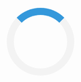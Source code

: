 <!DOCTYPE HTML PUBLIC "-//W3C//DTD HTML 4.01 Transitional//EN" "http://www.w3.org/TR/html4/loose.dtd">
<html>
<head>
<meta name="viewport" content="width=device-width, initial-scale=1">
<style>
.loader {
  border: 16px solid #f3f3f3;
  border-radius: 50%;
  border-top: 16px solid #3498db;
  width: 120px;
  height: 120px;
  -webkit-animation: spin 2s linear infinite; /* Safari */
  animation: spin 2s linear infinite;
}

/* Safari */
@-webkit-keyframes spin {
  0% { -webkit-transform: rotate(0deg); }
  100% { -webkit-transform: rotate(360deg); }
}

@keyframes spin {
  0% { transform: rotate(0deg); }
  100% { transform: rotate(360deg); }
}
</style>
</head>
<body>


<div class="loader"></div>

</body>
</html>
